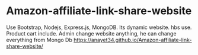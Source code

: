 # Amazon-affiliate-link-share-website
Use Bootstrap, Nodejs, Express.js, MongoDB. Its dynamic website. hbs use. Product cart include. Admin change website anything, he can change everything from Mongo Db 
https://anayet34.github.io/Amazon-affiliate-link-share-website/

